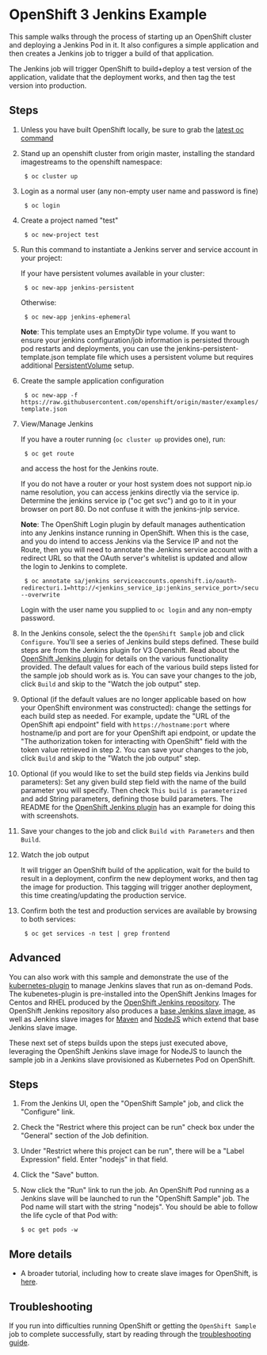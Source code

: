 OpenShift 3 Jenkins Example
=========================
This sample walks through the process of starting up an OpenShift cluster and deploying a Jenkins Pod in it.
It also configures a simple application and then creates a Jenkins job to trigger a build of that application.

The Jenkins job will trigger OpenShift to build+deploy a test version of the application, validate that
the deployment works, and then tag the test version into production.

Steps
-----

1. Unless you have built OpenShift locally, be sure  to grab the [latest oc command](https://github.com/openshift/origin/releases/latest)

1. Stand up an openshift cluster from origin master, installing the standard imagestreams to the openshift namespace:

        $ oc cluster up

1. Login as a normal user (any non-empty user name and password is fine)

        $ oc login

1. Create a project  named "test"

        $ oc new-project test

1. Run this command to instantiate a Jenkins server and service account in your project:

    If your have persistent volumes available in your cluster:

        $ oc new-app jenkins-persistent

    Otherwise:

        $ oc new-app jenkins-ephemeral

    **Note**: This template uses an EmptyDir type volume.  If you want to ensure your jenkins configuration/job information is persisted through pod restarts and deployments, you can use the jenkins-persistent-template.json template file which uses a persistent volume but requires additional [PersistentVolume](https://docs.openshift.org/latest/install_config/persistent_storage/persistent_storage_nfs.html) setup.  
    
1. Create the sample application configuration

        $ oc new-app -f https://raw.githubusercontent.com/openshift/origin/master/examples/jenkins/application-template.json

1. View/Manage Jenkins

    If you have a router running (`oc cluster up` provides one), run:

        $ oc get route

    and access the host for the Jenkins route.

    If you do not have a router or your host system does not support nip.io name resolution, you can access jenkins directly via the service ip.  Determine the jenkins service ip ("oc get svc") and go to it in your browser on port 80.  Do not confuse it with the jenkins-jnlp service.

    **Note**: The OpenShift Login plugin by default manages authentication into any Jenkins instance running in OpenShift.  When this is the case, and you do intend to access Jenkins via the Service IP and not the Route, then you will need to annotate the Jenkins service account with a redirect URL so that the OAuth server's whitelist is updated and allow the login to Jenkins to complete. 

        $ oc annotate sa/jenkins serviceaccounts.openshift.io/oauth-redirecturi.1=http://<jenkins_service_ip:jenkins_service_port>/securityRealm/finishLogin --overwrite
 
    Login with the user name you supplied to `oc login` and any non-empty password.

1. In the Jenkins console, select the the `OpenShift Sample` job and click `Configure`.  You'll see a series of Jenkins build steps defined.  These build steps are from the Jenkins plugin for V3 Openshift.  Read about the [OpenShift Jenkins plugin](https://github.com/openshift/jenkins-plugin) for details on the various functionality provided.  The default values for each of the various build steps listed for the sample job should work as is.  You can save your changes to the job, click `Build` and skip to the "Watch the job output" step.

1. Optional (if the default values are no longer applicable based on how your OpenShift environment was constructed): change the settings for each build step as needed.  For example, update the "URL of the OpenShift api endpoint" field with `https://hostname:port` where hostname/ip and port are for your OpenShift api endpoint, or update the "The authorization token for interacting with OpenShift" field with the token value retrieved in step 2.  You can save your changes to the job, click `Build` and skip to the "Watch the job output" step.

1. Optional (if you would like to set the build step fields via Jenkins build parameters): Set any given build step field with the name of the build parameter you will specify.  Then check `This build is parameterized` and add  String parameters, defining those build parameters.  The README for the [OpenShift Jenkins plugin](https://github.com/openshift/jenkins-plugin) has an example for doing this with screenshots.

1. Save your changes to the job and click `Build with Parameters` and then `Build`.

1. Watch the job output

   It will trigger an OpenShift build of the application, wait for the build to result in a deployment,
   confirm the new deployment works, and then tag the image for production.  This tagging will trigger
   another deployment, this time creating/updating the production service.

1. Confirm both the test and production services are available by browsing to both services:

        $ oc get services -n test | grep frontend

Advanced
-----

You can also work with this sample and demonstrate the use of the [kubernetes-plugin](https://wiki.jenkins-ci.org/display/JENKINS/Kubernetes+Plugin) to manage
Jenkins slaves that run as on-demand Pods.  The kubenetes-plugin is pre-installed into the OpenShift Jenkins Images
for Centos and RHEL produced by the [OpenShift Jenkins repository](https://github.com/openshift/jenkins).  The OpenShift
Jenkins repository also produces a [base Jenkins slave image](https://github.com/openshift/jenkins/tree/master/slave-base),
as well as Jenkins slave images for [Maven](https://github.com/openshift/jenkins/tree/master/slave-maven) and
[NodeJS](https://github.com/openshift/jenkins/tree/master/slave-nodejs) which extend that base Jenkins slave image.

These next set of steps builds upon the steps just executed above, leveraging the OpenShift Jenkins slave image for NodeJS to launch the sample
job in a Jenkins slave provisioned as Kubernetes Pod on OpenShift.

Steps
------

1. From the Jenkins UI, open the "OpenShift Sample" job, and click the "Configure" link.

1. Check the "Restrict where this project can be run" check box under the "General" section of the Job definition.

1. Under "Restrict where this project can be run", there will be a "Label Expression" field.  Enter "nodejs" in that field.
  
1. Click the "Save" button.

1. Now click the "Run" link to run the job.  An OpenShift Pod running as a Jenkins slave will be launched to run the "OpenShift Sample" job.
   The Pod name will start with the string "nodejs".  You should be able to follow the life cycle of that Pod with:
   
   ```
   $ oc get pods -w
   ```

More details
------------

* A broader tutorial, including how to create slave images for OpenShift, is [here](https://docs.openshift.org/latest/using_images/other_images/jenkins.html#using-the-jenkins-kubernetes-plug-in-to-run-jobs).  


Troubleshooting
-----

If you run into difficulties running OpenShift or getting the `OpenShift Sample` job to complete successfully, start by reading through the [troubleshooting guide](https://github.com/openshift/origin/blob/master/docs/debugging-openshift.md).

